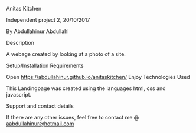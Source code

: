 Anitas Kitchen

Independent project 2, 20/10/2017

By Abdullahinur Abdullahi

Description

A webage created by looking at a photo of a site.

Setup/Installation Requirements

Open https://abdullahinur.github.io/anitaskitchen/
Enjoy
Technologies Used

This Landingpage was created using the languages html, css and javascript.

Support and contact details

If there are any other issues, feel free to contact me @ aabdullahinur@hotmail.com
